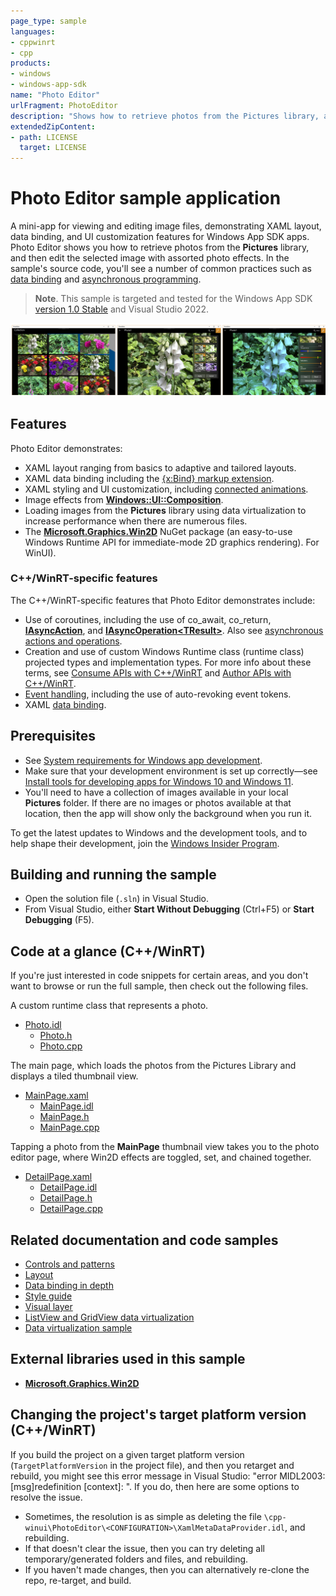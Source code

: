 ```yaml
---
page_type: sample
languages:
- cppwinrt
- cpp
products:
- windows
- windows-app-sdk
name: "Photo Editor"
urlFragment: PhotoEditor
description: "Shows how to retrieve photos from the Pictures library, and then edit the selected image with assorted photo effects."
extendedZipContent:
- path: LICENSE
  target: LICENSE
---
```


<!---
  category: ControlsLayoutAndText FilesFoldersAndLibraries
-->

# Photo Editor sample application

A mini-app for viewing and editing image files, demonstrating XAML layout, data binding, and UI customization features for Windows App SDK apps. Photo Editor shows you how to retrieve photos from the **Pictures** library, and then edit the selected image with assorted photo effects. In the sample's source code, you'll see a number of common practices such as [data binding](https://docs.microsoft.com/windows/uwp/data-binding/data-binding-quickstart) and [asynchronous programming](https://docs.microsoft.com/windows/uwp/threading-async/asynchronous-programming-universal-windows-platform-apps).

> **Note**. This sample is targeted and tested for the Windows App SDK [version 1.0 Stable](https://docs.microsoft.com/windows/apps/windows-app-sdk/stable-channel) and Visual Studio 2022.

![Photo Editor sample showing the image collection page, editing page, and editing controls](images/photo_editor_banner.png)

## Features

Photo Editor demonstrates:

* XAML layout ranging from basics to adaptive and tailored layouts.
* XAML data binding including the [{x:Bind} markup extension](https://docs.microsoft.com/windows/uwp/xaml-platform/x-bind-markup-extension).
* XAML styling and UI customization, including [connected animations](https://docs.microsoft.com/windows/uwp/design/motion/connected-animation).
* Image effects from [**Windows::UI::Composition**](https://docs.microsoft.com/uwp/api/windows.ui.composition).
* Loading images from the **Pictures** library using data virtualization to increase performance when there are numerous files.
* The [**Microsoft.Graphics.Win2D**](https://microsoft.github.io/Win2D/WinUI3/html/Introduction.htm) NuGet package (an easy-to-use Windows Runtime API for immediate-mode 2D graphics rendering).
For WinUI).

### C++/WinRT-specific features

The C++/WinRT-specific features that Photo Editor demonstrates include:

- Use of coroutines, including the use of co_await, co_return, [**IAsyncAction**](https://docs.microsoft.com/uwp/api/windows.foundation.iasyncaction), and [**IAsyncOperation&lt;TResult&gt;**](https://docs.microsoft.com/uwp/api/windows.foundation.iasyncoperation_tresult_). Also see [asynchronous actions and operations](https://docs.microsoft.com/windows/uwp/cpp-and-winrt-apis/concurrency).
- Creation and use of custom Windows Runtime class (runtime class) projected types and implementation types. For more info about these terms, see [Consume APIs with C++/WinRT](https://docs.microsoft.com/windows/uwp/cpp-and-winrt-apis/consume-apis) and [Author APIs with C++/WinRT](https://docs.microsoft.com/windows/uwp/cpp-and-winrt-apis/author-apis).
- [Event handling](https://docs.microsoft.com/windows/uwp/cpp-and-winrt-apis/handle-events), including the use of auto-revoking event tokens.
- XAML [data binding](https://docs.microsoft.com/windows/uwp/cpp-and-winrt-apis/binding-property).

## Prerequisites

* See [System requirements for Windows app development](https://docs.microsoft.com/windows/apps/windows-app-sdk/system-requirements).
* Make sure that your development environment is set up correctly&mdash;see [Install tools for developing apps for Windows 10 and Windows 11](https://docs.microsoft.com/windows/apps/windows-app-sdk/set-up-your-development-environment).
* You'll need to have a collection of images available in your local **Pictures** folder. If there are no images or photos available at that location, then the app will show only the background when you run it.

To get the latest updates to Windows and the development tools, and to help shape their development, join the [Windows Insider Program](https://insider.windows.com).

## Building and running the sample

* Open the solution file (`.sln`) in Visual Studio.
* From Visual Studio, either **Start Without Debugging** (Ctrl+F5) or **Start Debugging** (F5).

## Code at a glance (C++/WinRT)

If you're just interested in code snippets for certain areas, and you don't want to browse or run the full sample, then check out the following files.

A custom runtime class that represents a photo.

* [Photo.idl](PhotoEditor/cpp-winui/Photo.idl)
  * [Photo.h](PhotoEditor/cpp-winui/Photo.h)
  * [Photo.cpp](PhotoEditor/cpp-winui/Photo.cpp)

The main page, which loads the photos from the Pictures Library and displays a tiled thumbnail view.

* [MainPage.xaml](PhotoEditor/cpp-winui/MainPage.xaml)
  * [MainPage.idl](PhotoEditor/cpp-winui/MainPage.idl)
  * [MainPage.h](PhotoEditor/cpp-winui/MainPage.h)
  * [MainPage.cpp](PhotoEditor/cpp-winui/MainPage.cpp)

Tapping a photo from the **MainPage** thumbnail view takes you to the photo editor page, where Win2D effects are toggled, set, and chained together.

* [DetailPage.xaml](PhotoEditor/cpp-winui/DetailPage.xaml)
  * [DetailPage.idl](PhotoEditor/cpp-winui/DetailPage.idl)
  * [DetailPage.h](PhotoEditor/cpp-winui/DetailPage.h)
  * [DetailPage.cpp](PhotoEditor/cpp-winui/DetailPage.cpp)

## Related documentation and code samples

* [Controls and patterns](https://docs.microsoft.com/windows/uwp/controls-and-patterns/index)
* [Layout](https://docs.microsoft.com/windows/uwp/layout/)
* [Data binding in depth](https://docs.microsoft.com/windows/uwp/data-binding/data-binding-in-depth)
* [Style guide](https://docs.microsoft.com/windows/uwp/style/)
* [Visual layer](https://docs.microsoft.com/windows/uwp/composition/visual-layer)
* [ListView and GridView data virtualization](https://docs.microsoft.com/windows/uwp/debug-test-perf/listview-and-gridview-data-optimization)
* [Data virtualization sample](https://github.com/Microsoft/Windows-universal-samples/tree/master/Samples/XamlDataVirtualization)

## External libraries used in this sample

* [**Microsoft.Graphics.Win2D**](https://microsoft.github.io/Win2D/WinUI3/html/Introduction.htm)

## Changing the project's target platform version (C++/WinRT)

If you build the project on a given target platform version (`TargetPlatformVersion` in the project file), and then you retarget and rebuild, you might see this error message in Visual Studio: "error MIDL2003: [msg]redefinition [context]: <SYMBOL>". If you do, then here are some options to resolve the issue.

- Sometimes, the resolution is as simple as deleting the file `\cpp-winui\PhotoEditor\<CONFIGURATION>\XamlMetaDataProvider.idl`, and rebuilding.
- If that doesn't clear the issue, then you can try deleting all temporary/generated folders and files, and rebuilding.
- If you haven't made changes, then you can alternatively re-clone the repo, re-target, and build.
